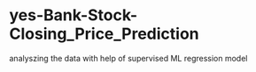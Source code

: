 # yes-Bank-Stock-Closing_Price_Prediction
analyszing the data with help of supervised ML regression model
